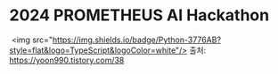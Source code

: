 # 2024 PROMETHEUS AI Hackathon

 <img src="https://img.shields.io/badge/Python-3776AB?style=flat&logo=TypeScript&logoColor=white"/>
출처: https://yoon990.tistory.com/38 
